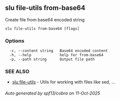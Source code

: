 ## slu file-utils from-base64

Create file from base64 encoded string

```
slu file-utils from-base64 [flags]
```

### Options

```
  -c, --content string   Base64 encoded content
  -h, --help             help for from-base64
  -p, --path string      Output file path
```

### SEE ALSO

* [slu file-utils](slu_file-utils.md)	 - Utils for working with files like sed, ...

###### Auto generated by spf13/cobra on 11-Oct-2025
